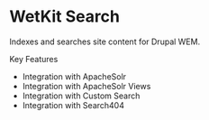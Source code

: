 WetKit Search
=============
Indexes and searches site content for Drupal WEM.

Key Features
* Integration with ApacheSolr
* Integration with ApacheSolr Views
* Integration with Custom Search
* Integration with Search404
